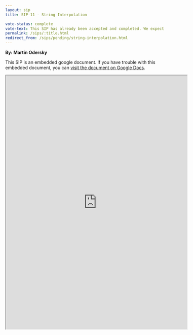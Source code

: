 ```yaml
---
layout: sip
title: SIP-11 - String Interpolation

vote-status: complete
vote-text: This SIP has already been accepted and completed. We expect a SIP for 2.11 that will allow the desugared form of interpolated strings in the pattern matcher to become valid syntax. This SIP only allows the sugared interpolated strings to work.
permalink: /sips/:title.html
redirect_from: /sips/pending/string-interpolation.html
---
```


**By: Martin Odersky**

This SIP is an embedded google document. If you have trouble with this embedded document, you can [visit the
document on Google Docs](https://docs.google.com/document/d/1NdxNxZYodPA-c4MLr33KzwzKFkzm9iW9POexT9PkJsU/edit?hl=en_US).

<iframe
  src="https://docs.google.com/document/d/1NdxNxZYodPA-c4MLr33KzwzKFkzm9iW9POexT9PkJsU/preview?"
  style="width:572px;height:800px;"> </iframe>
